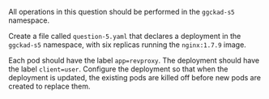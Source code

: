 All operations in this question should be performed in the `ggckad-s5` namespace. 

Create a file called `question-5.yaml` that declares a deployment in the `ggckad-s5` namespace, with six replicas running the `nginx:1.7.9` image.

Each pod should have the label `app=revproxy`. The deployment should have the label `client=user`. Configure the deployment so that when the deployment is updated, the existing pods are killed off before new pods are created to replace them.
